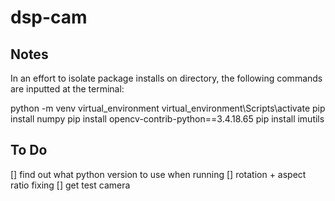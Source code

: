 # dsp-cam

## Notes
In an effort to isolate package installs on directory, the following commands are inputted at the terminal:

python -m venv virtual_environment
virtual_environment\Scripts\activate
pip install numpy
pip install opencv-contrib-python==3.4.18.65
pip install imutils

## To Do
[] find out what python version to use when running
[] rotation + aspect ratio fixing
[] get test camera 